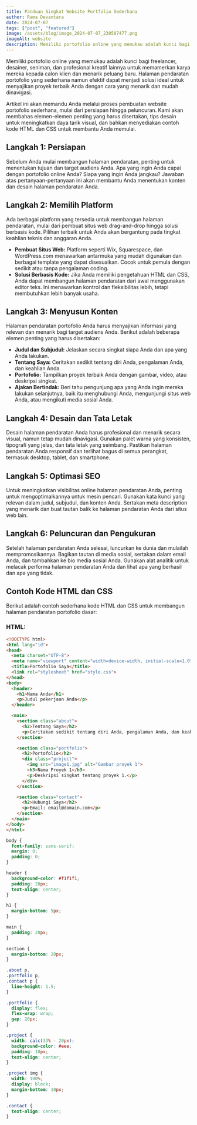 ```yaml
---
title: Panduan Singkat Website Portfolio Sederhana
author: Rama Devantara
date: 2024-07-07
tags: ["post", "featured"]
image: /assets/blog/image_2024-07-07_230507477.png
imageAlt: website
description: Memiliki portofolio online yang memukau adalah kunci bagi freelancer, desainer, seniman, dan profesional kreatif lainnya untuk memamerkan karya mereka kepada calon klien dan menarik peluang baru.
---
```


Memiliki portofolio online yang memukau adalah kunci bagi freelancer, desainer, seniman, dan profesional kreatif lainnya untuk memamerkan karya mereka kepada calon klien dan menarik peluang baru. Halaman pendaratan portofolio yang sederhana namun efektif dapat menjadi solusi ideal untuk menyajikan proyek terbaik Anda dengan cara yang menarik dan mudah dinavigasi.

Artikel ini akan memandu Anda melalui proses pembuatan website portofolio sederhana, mulai dari persiapan hingga peluncuran. Kami akan membahas elemen-elemen penting yang harus disertakan, tips desain untuk meningkatkan daya tarik visual, dan bahkan menyediakan contoh kode HTML dan CSS untuk membantu Anda memulai.

## Langkah 1: Persiapan

Sebelum Anda mulai membangun halaman pendaratan, penting untuk menentukan tujuan dan target audiens Anda. Apa yang ingin Anda capai dengan portofolio online Anda? Siapa yang ingin Anda jangkau? Jawaban atas pertanyaan-pertanyaan ini akan membantu Anda menentukan konten dan desain halaman pendaratan Anda.

## Langkah 2: Memilih Platform

Ada berbagai platform yang tersedia untuk membangun halaman pendaratan, mulai dari pembuat situs web drag-and-drop hingga solusi berbasis kode. Pilihan terbaik untuk Anda akan bergantung pada tingkat keahlian teknis dan anggaran Anda.

- **Pembuat Situs Web:** Platform seperti Wix, Squarespace, dan WordPress.com menawarkan antarmuka yang mudah digunakan dan berbagai template yang dapat disesuaikan. Cocok untuk pemula dengan sedikit atau tanpa pengalaman coding.
- **Solusi Berbasis Kode:** Jika Anda memiliki pengetahuan HTML dan CSS, Anda dapat membangun halaman pendaratan dari awal menggunakan editor teks. Ini menawarkan kontrol dan fleksibilitas lebih, tetapi membutuhkan lebih banyak usaha.

## Langkah 3: Menyusun Konten

Halaman pendaratan portofolio Anda harus menyajikan informasi yang relevan dan menarik bagi target audiens Anda. Berikut adalah beberapa elemen penting yang harus disertakan:

- **Judul dan Subjudul:** Jelaskan secara singkat siapa Anda dan apa yang Anda lakukan.
- **Tentang Saya:** Ceritakan sedikit tentang diri Anda, pengalaman Anda, dan keahlian Anda.
- **Portofolio:** Tampilkan proyek terbaik Anda dengan gambar, video, atau deskripsi singkat.
- **Ajakan Bertindak:** Beri tahu pengunjung apa yang Anda ingin mereka lakukan selanjutnya, baik itu menghubungi Anda, mengunjungi situs web Anda, atau mengikuti media sosial Anda.

## Langkah 4: Desain dan Tata Letak

Desain halaman pendaratan Anda harus profesional dan menarik secara visual, namun tetap mudah dinavigasi. Gunakan palet warna yang konsisten, tipografi yang jelas, dan tata letak yang seimbang. Pastikan halaman pendaratan Anda responsif dan terlihat bagus di semua perangkat, termasuk desktop, tablet, dan smartphone.

## Langkah 5: Optimasi SEO

Untuk meningkatkan visibilitas online halaman pendaratan Anda, penting untuk mengoptimalkannya untuk mesin pencari. Gunakan kata kunci yang relevan dalam judul, subjudul, dan konten Anda. Sertakan meta description yang menarik dan buat tautan balik ke halaman pendaratan Anda dari situs web lain.

## Langkah 6: Peluncuran dan Pengukuran

Setelah halaman pendaratan Anda selesai, luncurkan ke dunia dan mulailah mempromosikannya. Bagikan tautan di media sosial, sertakan dalam email Anda, dan tambahkan ke bio media sosial Anda. Gunakan alat analitik untuk melacak performa halaman pendaratan Anda dan lihat apa yang berhasil dan apa yang tidak.

## Contoh Kode HTML dan CSS

Berikut adalah contoh sederhana kode HTML dan CSS untuk membangun halaman pendaratan portofolio dasar:

### HTML:

```html
<!DOCTYPE html>
<html lang="id">
<head>
  <meta charset="UTF-8">
  <meta name="viewport" content="width=device-width, initial-scale=1.0">
  <title>Portofolio Saya</title>
  <link rel="stylesheet" href="style.css">
</head>
<body>
  <header>
    <h1>Nama Anda</h1>
    <p>Judul pekerjaan Anda</p>
  </header>

  <main>
    <section class="about">
      <h2>Tentang Saya</h2>
      <p>Ceritakan sedikit tentang diri Anda, pengalaman Anda, dan keahlian Anda.</p>
    </section>

    <section class="portfolio">
      <h2>Portofolio</h2>
      <div class="project">
        <img src="image1.jpg" alt="Gambar proyek 1">
        <h3>Nama Proyek 1</h3>
        <p>Deskripsi singkat tentang proyek 1.</p>
      </div>
    </section>

    <section class="contact">
      <h2>Hubungi Saya</h2>
      <p>Email: email@domain.com</p>
    </section>
  </main>
</body>
</html>
```
```CSS
body {
  font-family: sans-serif;
  margin: 0;
  padding: 0;
}

header {
  background-color: #f1f1f1;
  padding: 20px;
  text-align: center;
}

h1 {
  margin-bottom: 5px;
}

main {
  padding: 20px;
}

section {
  margin-bottom: 20px;
}

.about p,
.portfolio p,
.contact p {
  line-height: 1.5;
}

.portfolio {
  display: flex;
  flex-wrap: wrap;
  gap: 20px;
}

.project {
  width: calc(33% - 20px);
  background-color: #eee;
  padding: 10px;
  text-align: center;
}

.project img {
  width: 100%;
  display: block;
  margin-bottom: 10px;
}

.contact {
  text-align: center;
}
```

